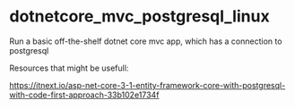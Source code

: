 # dotnetcore_mvc_postgresql_linux
Run a basic off-the-shelf dotnet core mvc app, which has a connection to postgresql

Resources that might be usefull:

https://itnext.io/asp-net-core-3-1-entity-framework-core-with-postgresql-with-code-first-approach-33b102e1734f
